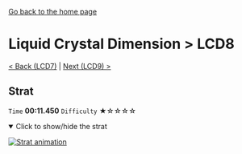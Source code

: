 [Go back to the home page](https://github.com/Doublevil/scbspeedrun)

# Liquid Crystal Dimension > LCD8

[< Back (LCD7)](https://github.com/Doublevil/scbspeedrun/blob/main/levels/LCD/LCD7.md) | [Next (LCD9) >](https://github.com/Doublevil/scbspeedrun/blob/main/levels/LCD/LCD9.md)

## Strat

`Time` **00:11.450** `Difficulty` ★☆☆☆☆
<details open>
  <summary>Click to show/hide the strat</summary>

  [![Strat animation](https://github.com/Doublevil/scbspeedrun/blob/main/media/levels/LCD/LCD8_Strat.webp)](https://github.com/Doublevil/scbspeedrun/blob/main/media/levels/LCD/LCD8_Strat.mp4)
</details>
